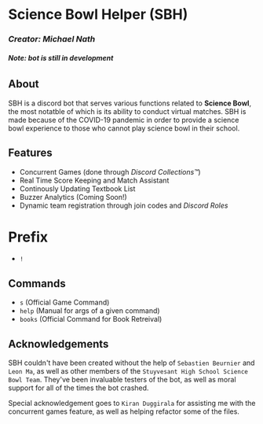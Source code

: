# Science Bowl Helper (SBH)
### *Creator: Michael Nath*
###### **Note: bot is still in development**
## About 
SBH is a discord bot that serves various functions related to **Science Bowl**, the most notatble of which is its ability to conduct virtual matches. SBH is made because of the COVID-19 pandemic in order to provide a science bowl experience to those who cannot play science bowl in their school.

## Features
* Concurrent Games (done through *Discord Collections™*)
* Real Time Score Keeping and Match Assistant
* Continously Updating Textbook List
* Buzzer Analytics (Coming Soon!)
* Dynamic team registration through join codes and *Discord Roles*

# Prefix
* `!`

## Commands
* `s` (Official Game Command)
* `help` (Manual for args of a given command)
* `books` (Official Command for Book Retreival)
  

## Acknowledgements
SBH couldn't have been created without the help of `Sebastien Beurnier` and `Leon Ma`, as well as other members of the `Stuyvesant High School Science Bowl Team`. They've been invaluable testers of the bot, as well as moral support for all of the times the bot crashed. 

Special acknowledgement goes to `Kiran Duggirala` for assisting me with the concurrent games feature, as well as helping refactor some of the files. 
